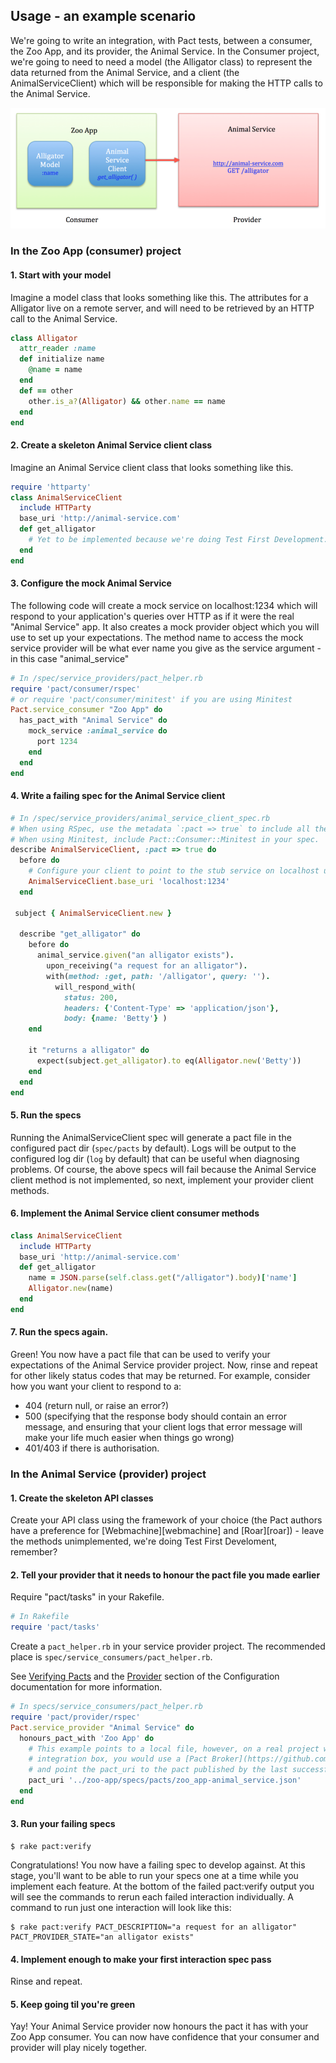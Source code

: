 ## Usage - an example scenario

We're going to write an integration, with Pact tests, between a consumer, the Zoo App, and its provider, the Animal Service. In the Consumer project, we're going to need to need a model \(the Alligator class\) to represent the data returned from the Animal Service, and a client \(the AnimalServiceClient\) which will be responsible for making the HTTP calls to the Animal Service.

![Example](/assets/zoo_app-animal_service.png)

### In the Zoo App \(consumer\) project

#### 1. Start with your model

Imagine a model class that looks something like this. The attributes for a Alligator live on a remote server, and will need to be retrieved by an HTTP call to the Animal Service.

```ruby
class Alligator
  attr_reader :name
  def initialize name
    @name = name
  end
  def == other
    other.is_a?(Alligator) && other.name == name
  end
end
```

#### 2. Create a skeleton Animal Service client class

Imagine an Animal Service client class that looks something like this.

```ruby
require 'httparty'
class AnimalServiceClient
  include HTTParty
  base_uri 'http://animal-service.com'
  def get_alligator
    # Yet to be implemented because we're doing Test First Development...
  end
end
```

#### 3. Configure the mock Animal Service

The following code will create a mock service on localhost:1234 which will respond to your application's queries over HTTP as if it were the real "Animal Service" app. It also creates a mock provider object which you will use to set up your expectations. The method name to access the mock service provider will be what ever name you give as the service argument - in this case "animal\_service"

```ruby
# In /spec/service_providers/pact_helper.rb
require 'pact/consumer/rspec'
# or require 'pact/consumer/minitest' if you are using Minitest
Pact.service_consumer "Zoo App" do
  has_pact_with "Animal Service" do
    mock_service :animal_service do
      port 1234
    end
  end
end
```

#### 4. Write a failing spec for the Animal Service client

```ruby
# In /spec/service_providers/animal_service_client_spec.rb
# When using RSpec, use the metadata `:pact => true` to include all the pact functionality in your spec.
# When using Minitest, include Pact::Consumer::Minitest in your spec.
describe AnimalServiceClient, :pact => true do
  before do
    # Configure your client to point to the stub service on localhost using the port you have specified
    AnimalServiceClient.base_uri 'localhost:1234'
  end

 subject { AnimalServiceClient.new }

  describe "get_alligator" do
    before do
      animal_service.given("an alligator exists").
        upon_receiving("a request for an alligator").
        with(method: :get, path: '/alligator', query: '').
          will_respond_with(
            status: 200,
            headers: {'Content-Type' => 'application/json'},
            body: {name: 'Betty'} )
    end

    it "returns a alligator" do
      expect(subject.get_alligator).to eq(Alligator.new('Betty'))
    end
  end
end
```

#### 5. Run the specs

Running the AnimalServiceClient spec will generate a pact file in the configured pact dir \(`spec/pacts` by default\).
Logs will be output to the configured log dir \(`log` by default\) that can be useful when diagnosing problems.
Of course, the above specs will fail because the Animal Service client method is not implemented, so next, implement your provider client methods.

#### 6. Implement the Animal Service client consumer methods

```ruby
class AnimalServiceClient
  include HTTParty
  base_uri 'http://animal-service.com'
  def get_alligator
    name = JSON.parse(self.class.get("/alligator").body)['name']
    Alligator.new(name)
  end
end
```

#### 7. Run the specs again.

Green! You now have a pact file that can be used to verify your expectations of the Animal Service provider project.
Now, rinse and repeat for other likely status codes that may be returned. For example, consider how you want your client to respond to a:

* 404 \(return null, or raise an error?\)
* 500 \(specifying that the response body should contain an error message, and ensuring that your client logs that error message will make your life much easier when things go wrong\)
* 401\/403 if there is authorisation.

### In the Animal Service \(provider\) project

#### 1. Create the skeleton API classes

Create your API class using the framework of your choice \(the Pact authors have a preference for \[Webmachine\]\[webmachine\] and \[Roar\]\[roar\]\) - leave the methods unimplemented, we're doing Test First Develoment, remember?

#### 2. Tell your provider that it needs to honour the pact file you made earlier

Require "pact\/tasks" in your Rakefile.

```ruby
# In Rakefile
require 'pact/tasks'
```

Create a `pact_helper.rb` in your service provider project. The recommended place is `spec/service_consumers/pact_helper.rb`.

See [Verifying Pacts](/verifying-pacts.md) and the [Provider](/configuration.md) section of the Configuration documentation for more information.

```ruby
# In specs/service_consumers/pact_helper.rb
require 'pact/provider/rspec'
Pact.service_provider "Animal Service" do
  honours_pact_with 'Zoo App' do
    # This example points to a local file, however, on a real project with a continuous
    # integration box, you would use a [Pact Broker](https://github.com/bethesque/pact_broker) or publish your pacts as artifacts,
    # and point the pact_uri to the pact published by the last successful build.
    pact_uri '../zoo-app/specs/pacts/zoo_app-animal_service.json'
  end
end
```

#### 3. Run your failing specs

```
$ rake pact:verify
```

Congratulations! You now have a failing spec to develop against.
At this stage, you'll want to be able to run your specs one at a time while you implement each feature. At the bottom of the failed pact:verify output you will see the commands to rerun each failed interaction individually. A command to run just one interaction will look like this:

```
$ rake pact:verify PACT_DESCRIPTION="a request for an alligator" PACT_PROVIDER_STATE="an alligator exists"
```

#### 4. Implement enough to make your first interaction spec pass

Rinse and repeat.

#### 5. Keep going til you're green

Yay! Your Animal Service provider now honours the pact it has with your Zoo App consumer. You can now have confidence that your consumer and provider will play nicely together.

